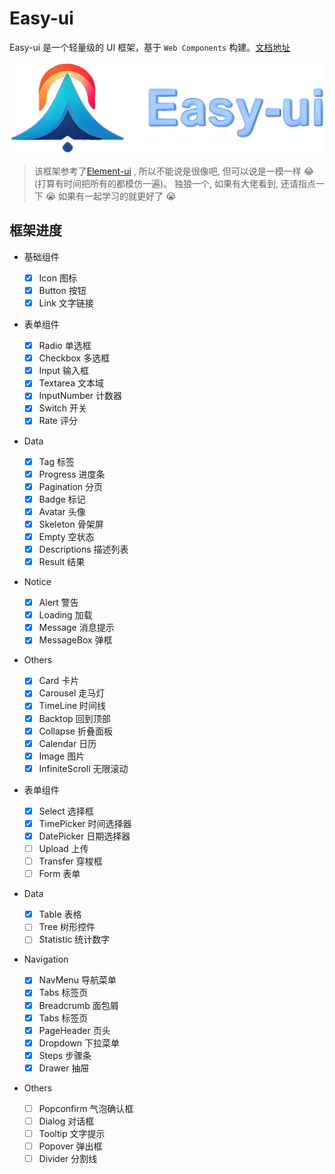 # Easy-ui

Easy-ui 是一个轻量级的 UI 框架，基于 `Web Components` 构建。[文档地址](https://luminaqaq.github.io/ea_ui_component/)

![](./public/logo.png)

> 该框架参考了[Element-ui](https://element.eleme.cn/#/zh-CN/component/installation) , 所以不能说是很像吧, 但可以说是一模一样 😂(打算有时间把所有的都模仿一遍)。
> 独狼一个, 如果有大佬看到, 还请指点一下 😭 如果有一起学习的就更好了 😭

## 框架进度

- 基础组件
  
  - [x] Icon 图标
  - [x] Button 按钮
  - [x] Link 文字链接

- 表单组件
  
  - [x] Radio 单选框
  - [x] Checkbox 多选框
  - [x] Input 输入框
  - [x] Textarea 文本域
  - [x] InputNumber 计数器
  - [x] Switch 开关
  - [x] Rate 评分

- Data
  
  - [x] Tag 标签
  - [x] Progress 进度条
  - [x] Pagination 分页
  - [x] Badge 标记
  - [x] Avatar 头像
  - [x] Skeleton 骨架屏
  - [x] Empty 空状态
  - [x] Descriptions 描述列表
  - [x] Result 结果

- Notice
  
  - [x] Alert 警告
  - [x] Loading 加载
  - [x] Message 消息提示
  - [x] MessageBox 弹框

- Others
  
  - [x] Card 卡片
  - [x] Carousel 走马灯
  - [x] TimeLine 时间线
  - [x] Backtop 回到顶部
  - [x] Collapse 折叠面板
  - [x] Calendar 日历
  - [x] Image 图片
  - [x] InfiniteScroll 无限滚动

- 表单组件
  
  - [x] Select 选择框
  - [x] TimePicker 时间选择器
  - [x] DatePicker 日期选择器
  - [ ] Upload 上传
  - [ ] Transfer 穿梭框
  - [ ] Form 表单

- Data
  
  - [x] Table 表格
  - [ ] Tree 树形控件
  - [ ] Statistic 统计数字

- Navigation
  
  - [x] NavMenu 导航菜单
  - [x] Tabs 标签页
  - [x] Breadcrumb 面包屑
  - [x] Tabs 标签页
  - [x] PageHeader 页头
  - [x] Dropdown 下拉菜单
  - [x] Steps 步骤条
  - [x] Drawer 抽屉

- Others
  
  - [ ] Popconfirm 气泡确认框
  - [ ] Dialog 对话框
  - [ ] Tooltip 文字提示
  - [ ] Popover 弹出框
  - [ ] Divider 分割线

